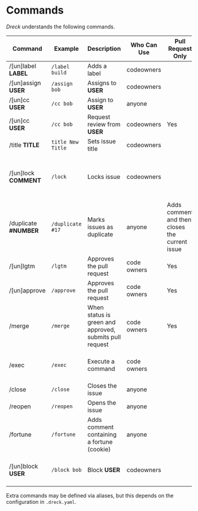 # Commands

*Dreck* understands the following commands.

| Command | Example | Description | Who Can Use | Pull Request Only | Feedback
| --- | --- | --- | --- | --- | --- |
| /[un]label **LABEL** | `/label build` | Adds a label | codeowners | | |
| /[un]assign **USER** | `/assign bob` | Assigns to **USER** | codeowners | | |
| /[un]cc **USER** | `/cc bob` | Assign to **USER** | anyone | | |
| /[un]cc **USER** | `/cc bob` | Request review from **USER** | codeowners |Yes | |
| /title **TITLE** | `title New Title` | Sets issue title | codeowners | | |
| /[un]lock **COMMENT** | `/lock` | Locks issue | codeowners | | Uses **COMMENT** as the last comment before locking
| /duplicate **#NUMBER** | `/duplicate #17` | Marks issues as duplicate | anyone | Adds comment and then closes the current issue|
| /[un]lgtm | `/lgtm` | Approves the pull request | code owners | Yes |
| /[un]approve | `/approve` | Approves the pull request | code owners | Yes |
| /merge | `/merge` | When status is green and approved, submits pull request | code owners| Yes | Adds comment with status before merge
| /exec | `/exec` | Execute a command | code owners| | Failure or success is put in a comment
| /close | `/close` | Closes the issue | anyone | |
| /reopen | `/reopen` | Opens the issue | anyone | |
| /fortune | `/fortune` | Adds comment containing a fortune (cookie) |anyone | | Adds comment
| /[un]block **USER** | `/block bob` | Block **USER** | codeowners | | Adds comment that user is blocked

Extra commands may be defined via aliases, but this depends on the configuration in `.dreck.yaml`.
